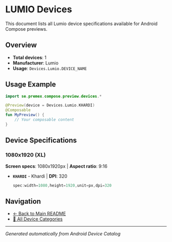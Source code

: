 # LUMIO Devices

This document lists all Lumio device specifications available for Android Compose previews.

## Overview

- **Total devices**: 1
- **Manufacturer**: Lumio
- **Usage**: `Devices.Lumio.DEVICE_NAME`

## Usage Example

```kotlin
import se.premex.compose.preview.devices.*

@Preview(device = Devices.Lumio.KHARDI)
@Composable
fun MyPreview() {
    // Your composable content
}
```

## Device Specifications

### 1080x1920 (XL)

**Screen specs**: 1080x1920px | **Aspect ratio**: 9:16

- **`KHARDI`** - Khardi | **DPI**: 320
  ```kotlin
  spec:width=1080,height=1920,unit=px,dpi=320
  ```

## Navigation

- [← Back to Main README](../../README.md)
- [📱 All Device Categories](../README.md)

---
*Generated automatically from Android Device Catalog*
